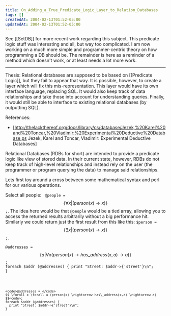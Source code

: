 ```yaml
---
title: On_Adding_a_True_Predicate_Logic_Layer_to_Relation_Databases
tags: []
createdAt: 2004-02-13T01:52-05:00
updatedAt: 2004-02-13T01:52-05:00
---
```


See [[SetDB]] for more recent work regarding this subject. This predicate logic stuff was interesting and all, but way too complicated. I am now working on a much more simple and programmer-centric theory on how programming a DB should be. The remainder is here as a reminder of a method which doesn't work, or at least needs a lot more work.

----

Thesis: Relational databases are supposed to be based on [[Predicate Logic]], but they fail to appear that way. It is possible, however, to create a layer which will fix this mis-representation. This layer would have its own interface language, replacing SQL. It would also keep track of data relationships and take those into account for understanding queries. Finally, it would still be able to interface to existing relational databases (by outputting SQL).

References:
* [http://thelackthereof.org/docs/library/cs/database/Jezek,%20Karel%20and%20Toncar,%20Vladimir:%20Experimental%20Deductive%20Database.ps Jezek, Karel and Toncar, Vladimir: Experimental Deductive Databases]


Relational Databases (RDBs for short) are intended to provide a predicate logic like view of stored data. In their current state, however, RDBs do not keep track of high-level relationships and instead rely on the user (the programmer or program querying the data) to manage said relationships.


Lets first toy around a cross between some mathematical syntax and perl for our various operations.

Select all people: <code> @people = </code>$$ \{ \forall x | (person(x) \rightarrow x) \} $$<code>;</code>. The idea here would be that <code>@people</code> would be a tied array, allowing you to access the returned results arbitrarily without a big performance hit. Similarly we could return just the first result from this like this: <code>$person = </code> $$ \{ \exists x | (person(x) \rightarrow x) \} $$ <code>;</code>.

<code>@addresses = </code>$$ \{ a | \forall x (person(x) \rightarrow has\_address(x,a) \rightarrow a) \} $$<code>;
foreach $addr (@addresses) {
  print "Street: $addr->{'street'}\n";
}
```

<code>@addresses = </code>
$$ \forall x \forall a (person(x) \rightarrow has\_address(x,a) \rightarrow a)  $$<code>;
foreach $addr (@addresses) {
  print "Street: $addr->{'street'}\n";
}
```


